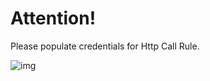 # Attention!

Please populate credentials for Http Call Rule.

![img](https://raw.githubusercontent.com/glebowadim/test_repo/master/img/http_call_rule.png)
